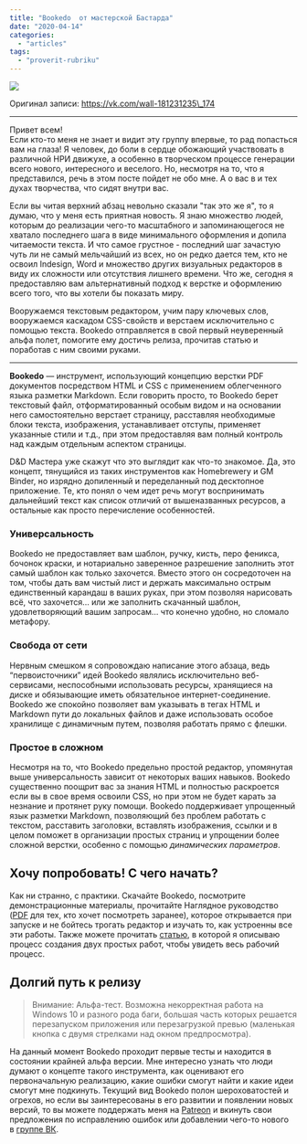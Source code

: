 ```yaml
---
title: "Bookedo  от мастерской Бастарда"
date: "2020-04-14"
categories: 
  - "articles"
tags: 
  - "proverit-rubriku"
---
```


![](https://sun9-10.userapi.com/c856132/v856132086/215765/bdJbx8cuWbM.jpg)

Оригинал записи: https://vk.com/wall-181231235\_174

* * *

Привет всем!  
Если кто-то меня не знает и видит эту группу впервые, то рад попасться вам на глаза! Я человек, до боли в сердце обожающий участвовать в различной НРИ движухе, а особенно в творческом процессе генерации всего нового, интересного и веселого. Но, несмотря на то, что я представился, речь в этом посте пойдет не обо мне. А о вас в и тех духах творчества, что сидят внутри вас.

Если вы читая верхний абзац невольно сказали "так это же я", то я думаю, что у меня есть приятная новость. Я знаю множество людей, которым до реализации чего-то масштабного и запоминающегося не хватало последнего шага в виде минимального оформления и допила читаемости текста. И что самое грустное - последний шаг зачастую чуть ли не самый мельчайший из всех, но он редко дается тем, кто не освоил Indesign, Word и множество других визуальных редакторов в виду их сложности или отсутствия лишнего времени. Что же, сегодня я предоставляю вам альтернативный подход к верстке и оформлению всего того, что вы хотели бы показать миру.

Вооружаемся текстовым редактором, учим пару ключевых слов, вооружаемся каскадом CSS-свойств и верстаем исключительно с помощью текста. Bookedo отправляется в свой первый неуверенный альфа полет, помогите ему достичь релиза, прочитав статью и поработав с ним своими руками.

* * *

**Bookedo** — инструмент, использующий концепцию верстки PDF документов посредством HTML и CSS с применением облегченного языка разметки Markdown. Если говорить просто, то Bookedo берет текстовый файл, отформатированный особым видом и на основании него самостоятельно верстает страницу, расставляя необходимые блоки текста, изображения, устанавливает отступы, применяет указанные стили и т.д., при этом предоставляя вам полный контроль над каждым отдельным аспектом страницы.

D&D Мастера уже скажут что это выглядит как что-то знакомое. Да, это концепт, тянущийся из таких инструментов как Homebrewery и GM Binder, но изрядно допиленный и переделанный под десктопное приложение. Те, кто понял о чем идет речь могут воспринимать дальнейший текст как список отличий от вышеназванных ресурсов, а остальные как просто перечисление особенностей.

### Универсальность

Bookedo не предоставляет вам шаблон, ручку, кисть, перо феникса, бочонок краски, и нотариально заверенное разрешение заполнить этот самый шаблон как только захочется. Вместо этого он сосредоточен на том, чтобы дать вам чистый лист и держать максимально острым единственный карандаш в ваших руках, при этом позволяя нарисовать всё, что захочется… или же заполнить скачанный шаблон, удовлетворяющий вашим запросам… что конечно удобно, но сломало метафору.

### Свобода от сети

Нервным смешком я сопровождаю написание этого абзаца, ведь “первоисточники” идей Bookedo являлись исключительно веб-сервисами, неспособными использовать ресурсы, хранящиеся на диске и обязывающие иметь обязательное интернет-соединение. Bookedo же спокойно позволяет вам указывать в тегах HTML и Markdown пути до локальных файлов и даже использовать особое хранилище с динамичным путем, позволяя работать прямо с флешки.

### Простое в сложном

Несмотря на то, что Bookedo предельно простой редактор, упомянутая выше универсальность зависит от некоторых ваших навыков. Bookedo существенно поощрит вас за знания HTML и полностью раскроется если вы в свое время освоили CSS, но при этом не будет карать за незнание и протянет руку помощи. Bookedo поддерживает упрощенный язык разметки Markdown, позволяющий без проблем работать с текстом, расставить заголовки, вставлять изображения, ссылки и в целом поможет в организации простых страниц и упрощении более сложной верстки, особенно с помощью _динамических параметров_.

## Хочу попробовать! С чего начать?

Как ни странно, с практики. Скачайте Bookedo, посмотрите демонстрационные материалы, прочитайте Наглядное руководство ([PDF](https://vk.com/doc-181231235_545550312) для тех, кто хочет посмотреть заранее), которое открывается при запуске и не бойтесь трогать редактор и изучать то, как устроенны все эти работы. Также можете прочитать [статью](https://vk.com/@bastardworkshop-rabota-s-bookedo-kram-i-dd-5e), в которой я описываю процесс создания двух простых работ, чтобы увидеть весь рабочий процесс.

## Долгий путь к релизу

> Внимание: Альфа-тест. Возможна некорректная работа на Windows 10 и разного рода баги, большая часть которых решается перезапуском приложения или перезагрузкой превью (маленькая кнопка с двумя стрелками над окном предпросмотра).

На данный момент Bookedo проходит первые тесты и находится в состоянии крайней альфа версии. Мне интересно узнать что люди думают о концепте такого инструмента, как оценивают его первоначальную реализацию, какие ошибки смогут найти и какие идеи смогут мне подкинуть. Текущий вид Bookedo полон шероховатостей и огрехов, но если вы заинтересованы в его развитии и появлении новых версий, то вы можете поддержать меня на [Patreon](https://vk.com/away.php?to=https://www.patreon.com/bastardworkshop) и вкинуть свои предложения по исправлению ошибок или добавлении чего-то нового в [группе ВК](https://vk.com/bastardworkshop).
